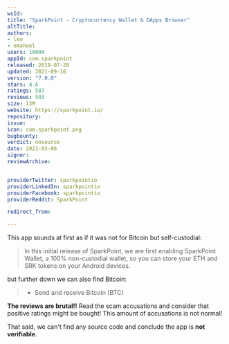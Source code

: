```yaml
---
wsId: 
title: "SparkPoint - Cryptocurrency Wallet & DApps Browser"
altTitle: 
authors:
- leo
- emanuel
users: 10000
appId: com.sparkpoint
released: 2019-07-20
updated: 2021-09-16
version: "7.0.0"
stars: 4.6
ratings: 587
reviews: 503
size: 13M
website: https://sparkpoint.io/
repository: 
issue: 
icon: com.sparkpoint.png
bugbounty: 
verdict: nosource
date: 2021-03-06
signer: 
reviewArchive:


providerTwitter: sparkpointio
providerLinkedIn: sparkpointio
providerFacebook: sparkpointio
providerReddit: SparkPoint

redirect_from:

---
```



This app sounds at first as if it was not for Bitcoin but self-custodial:

> In this initial release of SparkPoint, we are first enabling SparkPoint
  Wallet, a 100% non-custodial wallet, so you can store your ETH and SRK tokens
  on your Android devices.

but further down we can also find Bitcoin:

> - Send and receive Bitcoin (BTC)

**The reviews are brutal!!** Read the scam accusations and consider that
positive ratings might be bought! This amount of accusations is not normal!

That said, we can't find any source code and conclude the app is **not verifiable**.
